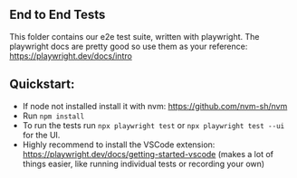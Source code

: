 ## End to End Tests

This folder contains our e2e test suite, written with playwright.
The playwright docs are pretty good so use them as your reference: https://playwright.dev/docs/intro

## Quickstart:

- If node not installed install it with nvm: https://github.com/nvm-sh/nvm
- Run `npm install`
- To run the tests run `npx playwright test` or `npx playwright test --ui` for the UI.
- Highly recommend to install the VSCode extension: https://playwright.dev/docs/getting-started-vscode (makes a lot of things easier, like running individual tests or recording your own)
